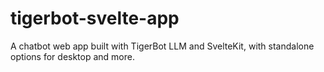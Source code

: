# tigerbot-svelte-app
A chatbot web app built with TigerBot LLM and SvelteKit, with standalone options for desktop and more.
